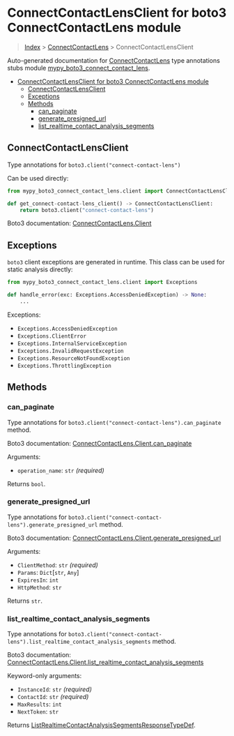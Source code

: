# ConnectContactLensClient for boto3 ConnectContactLens module

> [Index](..) > [ConnectContactLens](.) > ConnectContactLensClient

Auto-generated documentation for
[ConnectContactLens](https://boto3.amazonaws.com/v1/documentation/api/latest/reference/services/connect-contact-lens.html#ConnectContactLens)
type annotations stubs module
[mypy_boto3_connect_contact_lens](https://pypi.org/project/mypy-boto3-connect-contact-lens/).

- [ConnectContactLensClient for boto3 ConnectContactLens module](#connectcontactlensclient-for-boto3-connectcontactlens-module)
  - [ConnectContactLensClient](#connectcontactlensclient)
  - [Exceptions](#exceptions)
  - [Methods](#methods)
    - [can_paginate](#can_paginate)
    - [generate_presigned_url](#generate_presigned_url)
    - [list_realtime_contact_analysis_segments](#list_realtime_contact_analysis_segments)

## ConnectContactLensClient

Type annotations for `boto3.client("connect-contact-lens")`

Can be used directly:

```python
from mypy_boto3_connect_contact_lens.client import ConnectContactLensClient

def get_connect-contact-lens_client() -> ConnectContactLensClient:
    return boto3.client("connect-contact-lens")
```

Boto3 documentation:
[ConnectContactLens.Client](https://boto3.amazonaws.com/v1/documentation/api/latest/reference/services/connect-contact-lens.html#ConnectContactLens.Client)

## Exceptions

`boto3` client exceptions are generated in runtime. This class can be used for
static analysis directly:

```python
from mypy_boto3_connect_contact_lens.client import Exceptions

def handle_error(exc: Exceptions.AccessDeniedException) -> None:
    ...
```

Exceptions:

- `Exceptions.AccessDeniedException`
- `Exceptions.ClientError`
- `Exceptions.InternalServiceException`
- `Exceptions.InvalidRequestException`
- `Exceptions.ResourceNotFoundException`
- `Exceptions.ThrottlingException`

## Methods

### can_paginate

Type annotations for `boto3.client("connect-contact-lens").can_paginate`
method.

Boto3 documentation:
[ConnectContactLens.Client.can_paginate](https://boto3.amazonaws.com/v1/documentation/api/latest/reference/services/connect-contact-lens.html#ConnectContactLens.Client.can_paginate)

Arguments:

- `operation_name`: `str` *(required)*

Returns `bool`.

### generate_presigned_url

Type annotations for
`boto3.client("connect-contact-lens").generate_presigned_url` method.

Boto3 documentation:
[ConnectContactLens.Client.generate_presigned_url](https://boto3.amazonaws.com/v1/documentation/api/latest/reference/services/connect-contact-lens.html#ConnectContactLens.Client.generate_presigned_url)

Arguments:

- `ClientMethod`: `str` *(required)*
- `Params`: `Dict`\[`str`, `Any`\]
- `ExpiresIn`: `int`
- `HttpMethod`: `str`

Returns `str`.

### list_realtime_contact_analysis_segments

Type annotations for
`boto3.client("connect-contact-lens").list_realtime_contact_analysis_segments`
method.

Boto3 documentation:
[ConnectContactLens.Client.list_realtime_contact_analysis_segments](https://boto3.amazonaws.com/v1/documentation/api/latest/reference/services/connect-contact-lens.html#ConnectContactLens.Client.list_realtime_contact_analysis_segments)

Keyword-only arguments:

- `InstanceId`: `str` *(required)*
- `ContactId`: `str` *(required)*
- `MaxResults`: `int`
- `NextToken`: `str`

Returns
[ListRealtimeContactAnalysisSegmentsResponseTypeDef](./type_defs.md#listrealtimecontactanalysissegmentsresponsetypedef).
